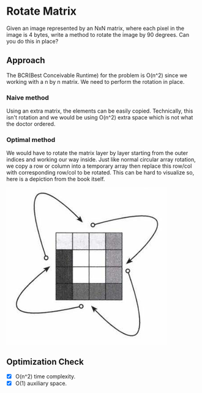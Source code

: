# Rotate Matrix
Given an image represented by an NxN matrix, where each pixel in the image is 4 bytes, write a method to rotate the image by 90 degrees. Can you do this in place?

## Approach
The BCR(Best Conceivable Runtime) for the problem is O(n^2) since we working with a n by n matrix. We need to perform the rotation in place.

### Naive method
Using an extra matrix, the elements can be easily copied. Technically, this isn't rotation and we would be using O(n^2) extra space which is not what the doctor ordered.

### Optimal method
We would have to rotate the matrix layer by layer starting from the outer indices and working our way inside. Just like normal circular array rotation, we copy a row or column into a temporary array then replace this row/col with corresponding row/col to be rotated. This can be hard to visualize so, here is a depiction from the book itself.

![Matrix rotation](matrix.png?raw=true)

## Optimization Check
- [x] O(n^2) time complexity.
- [x] O(1) auxiliary space.
